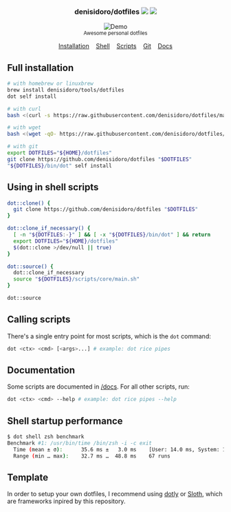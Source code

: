 <h3 align="center">
  denisidoro/dotfiles
  <a alt="CI status" href="https://github.com/denisidoro/dotfiles/actions"><img src="https://github.com/denisidoro/dotfiles/workflows/Tests/badge.svg" /></a>
  <a alt="GitHub release" href="https://github.com/denisidoro/dotfiles/releases"><img src="https://img.shields.io/github/v/release/denisidoro/dotfiles?include_prereleases" /></a>
</h3>

<p align="center">
  <img src="https://user-images.githubusercontent.com/3226564/70171435-78334280-16ad-11ea-8e2d-3388b2fb5085.gif" alt="Demo">
  <br>
  <sub>Awesome personal dotfiles</sub>
</p>
<p align="center">
  <a href="#full-installation">Installation</a>&nbsp;&nbsp;&nbsp;
  <a href="shell">Shell</a>&nbsp;&nbsp;&nbsp;
  <a href="scripts">Scripts</a>&nbsp;&nbsp;&nbsp;
  <a href="git/config">Git</a>&nbsp;&nbsp;&nbsp;
  <a href="docs">Docs</a>
</p>

## Full installation 

```bash
# with homebrew or linuxbrew
brew install denisidoro/tools/dotfiles
dot self install

# with curl
bash <(curl -s https://raw.githubusercontent.com/denisidoro/dotfiles/master/scripts/self/install)

# with wget
bash <(wget -qO- https://raw.githubusercontent.com/denisidoro/dotfiles/master/scripts/self/install)

# with git
export DOTFILES="${HOME}/dotfiles"
git clone https://github.com/denisidoro/dotfiles "$DOTFILES"
"${DOTFILES}/bin/dot" self install
```

## Using in shell scripts

```bash
dot::clone() {
  git clone https://github.com/denisidoro/dotfiles "$DOTFILES"
}

dot::clone_if_necessary() {
  [ -n "${DOTFILES:-}" ] && [ -x "${DOTFILES}/bin/dot" ] && return
  export DOTFILES="${HOME}/dotfiles"
  $(dot::clone >/dev/null || true)
}

dot::source() {
  dot::clone_if_necessary
  source "${DOTFILES}/scripts/core/main.sh"
}

dot::source
```

## Calling scripts

There's a single entry point for most scripts, which is the `dot` command:
```bash
dot <ctx> <cmd> [<args>...] # example: dot rice pipes
```

## Documentation

Some scripts are documented in [/docs](docs). For all other scripts, run:
```bash
dot <ctx> <cmd> --help # example: dot rice pipes --help
```

## Shell startup performance

```bash
$ dot shell zsh benchmark
Benchmark #1: /usr/bin/time /bin/zsh -i -c exit
  Time (mean ± σ):      35.6 ms ±   3.0 ms    [User: 14.0 ms, System: 16.0 ms]
  Range (min … max):    32.7 ms …  48.8 ms    67 runs
```

## Template

In order to setup your own dotfiles, I recommend using [dotly](https://github.com/CodelyTV/dotly) or [Sloth](https://github.com/gtrabanco/.Sloth), which are frameworks inpired by this repository.
